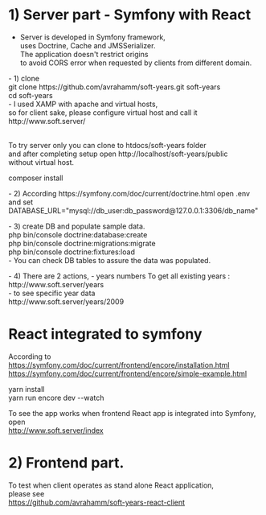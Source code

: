 # 1) Server part - Symfony with React
- Server is developed in Symfony framework, <br/>
 uses Doctrine, Cache and JMSSerializer.<br/>
 The application doesn't restrict origins  <br/>
 to avoid CORS error when requested by clients from different domain.
<p>
- 1) clone 
<br/>
git clone https://github.com/avrahamm/soft-years.git soft-years
  <br/>
 cd soft-years
  <br/>
  - I used XAMP with apache and virtual hosts, <br/>
  so for client sake, please configure virtual host and call it <br/>
 http://www.soft.server/
   
 <br/> To try server only you can clone to htdocs/soft-years folder 
 <br/> and after completing setup open http://localhost/soft-years/public
  <br/> without virtual host.<br/>
  
composer install

</p>
<p>
- 2) According https://symfony.com/doc/current/doctrine.html 
  open .env and set
  DATABASE_URL="mysql://db_user:db_password@127.0.0.1:3306/db_name"
</p>

<p>
- 3) create DB and populate sample data.
 <br/>
php bin/console doctrine:database:create
<br/>
php bin/console doctrine:migrations:migrate
<br/>
php bin/console doctrine:fixtures:load
<br/>
- You can check DB tables to assure the data was populated.
  </p>

<p>
- 4) There are 2 actions,
- years numbers To get all existing years : 
<br/>
   http://www.soft.server/years 
 <br/>
- to see specific year data
<br/>
  http://www.soft.server/years/2009
 </p>

# React integrated to symfony
According to <br/>
https://symfony.com/doc/current/frontend/encore/installation.html <br/>
https://symfony.com/doc/current/frontend/encore/simple-example.html <br/>

yarn install <br/>
yarn run encore dev --watch <br/>

To see the app works when frontend React app is integrated into Symfony, <br/>
open <br/>
http://www.soft.server/index <br/>

# 2) Frontend part.
To test when client operates as stand alone React application,<br/>
please see <br/>
https://github.com/avrahamm/soft-years-react-client
